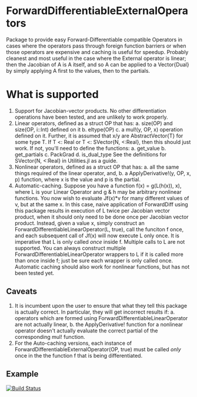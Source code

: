 # ForwardDifferentiableExternalOperators

Package to provide easy Forward-Differentiable compatible Operators in cases where the operators pass through foreign function barriers or when those operators are expensive and caching is useful for speedup. Probably cleanest and most useful in the case where the External operator is linear; then the Jacobian of A is A itself, and so A can be applied to a Vector{Dual} by simply applying A first to the values, then to the partials.

# What is supported

1. Support for Jacobian-vector products. No other differentiation operations have been tested, and are unlikely to work properly.
2. Linear operators, defined as a struct OP that has:
    a. size(OP) and size(OP, i::Int) defined on it
    b. eltype(OP)
    c. a mul!(y, OP, x) operation defined on it.
Further, it is assumed that x/y are AbstractVector{T} for some type T. If T <: Real or T <: SVector{N, <:Real}, then this should just work. If not, you'll need to define the functions:
    a. get_value
    b. get_partials
    c. PackGrad
    d. is_dual_type
See the definitions for SVector{N, <:Real} in Utilities.jl as a guide.
3. Nonlinear operators, defined as a struct OP that has:
    a. all the same things required of the linear operator, and,
    b. a ApplyDerivative!(y, OP, x, p) function, where x is the value and p is the partial.
3. Automatic-caching. Suppose you have a function f(x) = g(L(h(x)), x), where L is your Linear Operator and g & h may be arbitrary nonlinear functions. You now wish to evaluate Jf(x)\*v for many different values of v, but at the same x. In this case, naive application of ForwardDiff using this package results in execution of L twice per Jacobian vector product, when it should only need to be done once per Jacobian vector product. Instead, given a value x, simply construct an ForwardDifferentiableLinearOperator(L, true), call the funciton f once, and each subsequent call of Jf(x) will now execute L only once. It is imperative that L is only called *once* inside f. Multiple calls to L are not supported. You can always construct multiple ForwardDifferentiableLinearOperator wrappers to L if it is called more than once inside f; just be sure each wrapper is only called once. Automatic caching should also work for nonlinear functions, but has not been tested yet.

## Caveats

1. It is incumbent upon the user to ensure that what they tell this package is actually correct. In particular, they will get incorrect results if:
    a. operators which are formed using ForwardDifferentiableLinearOperator are not actually linear,
    b. the ApplyDerivative! function for a nonlinear operator doesn't actually evaluate the correct partial of the corresponding mul! function.
2. For the Auto-caching versions, each instance of ForwardDifferentiableExternalOperator(OP, true) must be called *only* once in the the function f that is being differentiated.

## Example

[![Build Status](https://github.com/dbstein/ForwardDifferentiableExternalOperators.jl/actions/workflows/CI.yml/badge.svg?branch=main)](https://github.com/dbstein/ForwardDifferentiableExternalOperators.jl/actions/workflows/CI.yml?query=branch%3Amain)
